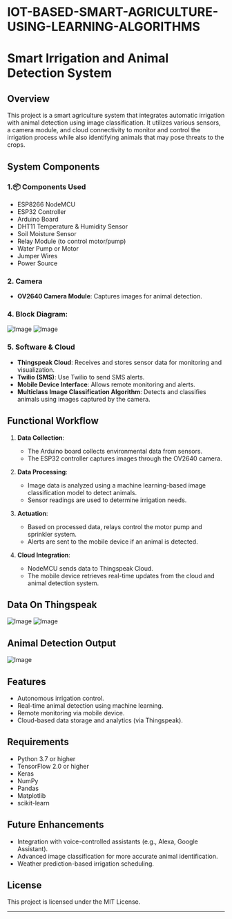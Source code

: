 # IOT-BASED-SMART-AGRICULTURE-USING-LEARNING-ALGORITHMS
# Smart Irrigation and Animal Detection System

## Overview

This project is a smart agriculture system that integrates automatic irrigation with animal detection using image classification. It utilizes various sensors, a camera module, and cloud connectivity to monitor and control the irrigation process while also identifying animals that may pose threats to the crops.

## System Components

### 1.📦 Components Used

- ESP8266 NodeMCU
- ESP32 Controller
- Arduino Board
- DHT11 Temperature & Humidity Sensor
- Soil Moisture Sensor
- Relay Module (to control motor/pump)
- Water Pump or Motor
- Jumper Wires
- Power Source

### 2. Camera
- **OV2640 Camera Module**: Captures images for animal detection.

### 4. Block Diagram:
![Image](https://github.com/user-attachments/assets/e5730521-2464-4414-9520-1bb952afbf19)
![Image](https://github.com/user-attachments/assets/aac9384d-3f23-4b5b-a8d7-ddbb6fc21062)
### 5. Software & Cloud
- **Thingspeak Cloud**: Receives and stores sensor data for monitoring and visualization.
- **Twilio (SMS)**: Use Twilio to send SMS alerts.
- **Mobile Device Interface**: Allows remote monitoring and alerts.
- **Multiclass Image Classification Algorithm**: Detects and classifies animals using images captured by the camera.

## Functional Workflow

1. **Data Collection**:
   - The Arduino board collects environmental data from sensors.
   - The ESP32 controller captures images through the OV2640 camera.

2. **Data Processing**:
   - Image data is analyzed using a machine learning-based image classification model to detect animals.
   - Sensor readings are used to determine irrigation needs.

3. **Actuation**:
   - Based on processed data, relays control the motor pump and sprinkler system.
   - Alerts are sent to the mobile device if an animal is detected.

4. **Cloud Integration**:
   - NodeMCU sends data to Thingspeak Cloud.
   - The mobile device retrieves real-time updates from the cloud and animal detection system.

## Data On Thingspeak 
![Image](https://github.com/user-attachments/assets/2c476826-ee08-4209-bc79-2294c3813151)
![Image](https://github.com/user-attachments/assets/6bd13da0-50d5-4d06-b154-5f4e218da6bc)

## Animal Detection Output
![Image](https://github.com/user-attachments/assets/07cbd1fb-c727-4443-84bc-14d791bc15f8)
## Features

- Autonomous irrigation control.
- Real-time animal detection using machine learning.
- Remote monitoring via mobile device.
- Cloud-based data storage and analytics (via Thingspeak).
  
## Requirements
- Python 3.7 or higher
- TensorFlow 2.0 or higher
- Keras
- NumPy
- Pandas
- Matplotlib
- scikit-learn
  
## Future Enhancements

- Integration with voice-controlled assistants (e.g., Alexa, Google Assistant).
- Advanced image classification for more accurate animal identification.
- Weather prediction-based irrigation scheduling.

## License

This project is licensed under the MIT License.

---
